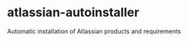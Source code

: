 atlassian-autoinstaller
=======================

Automatic installation of Atlassian products and requirements
